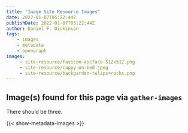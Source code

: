 ```yaml
---
title: "Image Site Resource Images"
date: 2022-01-07T05:22:44Z
publishDate: 2022-01-07T05:22:44Z
author: Daniel F. Dickinson
tags:
    - images
    - metadata
    - opengraph
images:
     - site-resource/favicon-ascface-512x512.png
     - site-resource/cappy-on-bed.jpeg
     - site-resource/backgarden-tulips+rocks.png
---
```


## Image(s) found for this page via ``gather-images``

There should be three.

{{< show-metadata-images >}}
